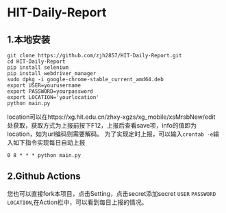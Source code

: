 # HIT-Daily-Report
## 1.本地安装
```
git clone https://github.com/zjh2857/HIT-Daily-Report.git
cd HIT-Daily-Report
pip install selenium
pip install webdriver_manager
sudo dpkg -i google-chrome-stable_current_amd64.deb
export USER=yourusername
export PASSWORD=yourpassword
export LOCATION='yourlocation'
python main.py
```
location可以在https://xg.hit.edu.cn/zhxy-xgzs/xg_mobile/xsMrsbNew/edit 处获取，获取方式为上报前按下F12，上报后查看save项，info的值即为location，如为url编码则需要解码。
为了实现定时上报，可以输入`crontab -e`输入如下指令实现每日自动上报
```
0 8 * * * python main.py
```

## 2.Github Actions

您也可以直接fork本项目，点击Setting，点击secret添加secret `USER` `PASSWORD` `LOCATION`,在Action栏中，可以看到每日上报的情况。
